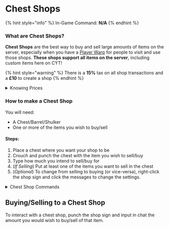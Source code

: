 # Chest Shops

{% hint style="info" %}
In-Game Command: **N/A**
{% endhint %}

### **What are Chest Shops?**

**Chest Shops** are the best way to buy and sell large amounts of items on the server, especially when you have a [Player Warp](player-warps.md) for people to visit and use those shops. **These shops support all items on the server**, including custom items here on CYT!

{% hint style="warning" %}
There is a **15%** tax on all shop transactions and a **£10** to create a shop
{% endhint %}

<details>

<summary>Knowing Prices</summary>

Trying to think of what to sell an item for?\
It's difficult, so we made a custom plugin that averages prices out.

**Holding an item**\
If you're wanting to sell an item that you're holding, simply type **/iworth** and the plugin will return the average price of it. If it hasn't been sold before, this sadly won't be of any help.

**Want to search? No problem.**\
This plugin also has a search feature! Simply type **/iworth** with an empty hand and it'll bring up a sign where you can type in an item. This works with custom items, crate keys, basically everything.

**Want to just look at every item ever sold? No problem.**\
Simply type **/iworth** with an empty hand, click 'Done' on the sign without typing anything and there you go!

**How does it work?**\
It takes all sales of all items from both Auction House and Chest Shops and averages it out.

**Want to see sales in a specific time period?**\
Not a problem, simply hold the item you want to check and do **/iworth \<amount of item> \<time period>**, for example, **/iworth 1 1 week**!\
You can also shrink down the entire menu to a specific time period. To do so, type **/iworth menu** and fill the sign in with details you need!

</details>

### **How to make a Chest Shop**

You will need:

* A Chest/Barrel/Shulker
* One or more of the items you wish to buy/sell

#### Steps:

1. Place a chest where you want your shop to be
2. Crouch and punch the chest with the item you wish to sell/buy
3. Type how much you intend to sell/buy for
4. (_If Selling_) Put at least one of the items you want to sell in the chest
5. (_Optional_) To change from selling to buying (or vice-versa), right-click the shop sign and click the messages to change the settings.



<details>

<summary>Chest Shop Commands</summary>

* **/qs price \[price]** - Set the price of your shop. (Whilst looking at the sign)
* **/qs amount \[amount]** - Set the amount of items to sell/buy. (Whilst looking at the sign)
* **/qs buy|sell** - Change the shop to sell/buy mode. (Whilst looking at the sign)
* **/qs item** - Change the shop to sell/buy the item you are holding. (Whilst looking at the sign)
* **/qs staff add|clear|del|list \[player]** - Shop staff management. (Whilst looking at the sign)
* **/qs find \[item]** - Find a shop selling an item.
* **/qs transfer \[player]** - Transfer all of your shops to a player.
* **/qs toggledisplay** - Disable/Enable item display.

</details>

## Buying/Selling to a Chest Shop

To interact with a chest shop, punch the shop sign and input in chat the amount you would wish to buy/sell of that item.
